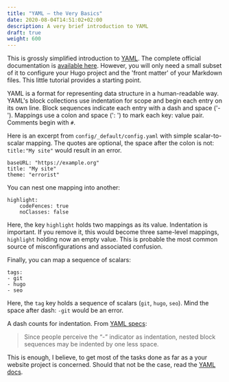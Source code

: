 ```yaml
---
title: "YAML – the Very Basics"
date: 2020-08-04T14:51:02+02:00
description: A very brief introduction to YAML
draft: true
weight: 600
---
```


This is grossly simplified introduction to [YAML](https://yaml.org/spec/1.2/spec.html#id2759963).
The complete official documentation is [available here](https://yaml.org/spec/1.2/spec.html#id2759963). 
However, you will only need a small subset of it to configure your Hugo project and the 'front matter' of
your Markdown files. This little tutorial provides a starting point.

YAML is a format for representing data structure in a human-readable way. 
YAML's block collections use indentation for scope and begin each entry on its own line.
Block sequences indicate each entry with a dash and space ('- '). Mappings
use a colon and space (': ') to mark each key: value pair. Comments begin with `#`. 

Here is an excerpt from `config/_default/config.yaml` with simple scalar-to-scalar mapping. The
quotes are optional, the space after the colon is not: `title:"My site"` would result in an error.

```
baseURL: "https://example.org"
title: "My site"
theme: "errorist"
```

You can nest one mapping into another:

```
highlight:
    codeFences: true
    noClasses: false

```

Here, the key `highlight` holds two mappings as its value. Indentation is important. If you remove
it, this would become three same-level mappings, `highlight` holding now an empty value. This is
probable the most common source of misconfigurations and associated confusion.

Finally, you can map a sequence of scalars:

```
tags:
- git
- hugo
- seo
```    

Here, the `tag` key holds a sequence of scalars (`git`, `hugo`, `seo`). Mind the space after dash:
`-git` would be an error.

A dash counts for indentation. From [YAML specs](http://www.yaml.org/spec/1.2/spec.html#id2799784): 
>Since people perceive the “-” indicator as indentation, nested block sequences may be indented by
>one less space.

This is enough, I believe, to get most of the tasks done as far as a your website project is
concerned. Should that not be the case, read the [YAML docs](https://yaml.org/spec/1.2/spec.html).
